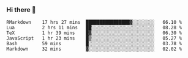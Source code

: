 ### Hi there 👋

<!--
**gustavkrist/gustavkrist** is a ✨ _special_ ✨ repository because its `README.md` (this file) appears on your GitHub profile.

Here are some ideas to get you started:

- 🔭 I’m currently working on ...
- 🌱 I’m currently learning ...
- 👯 I’m looking to collaborate on ...
- 🤔 I’m looking for help with ...
- 💬 Ask me about ...
- 📫 How to reach me: ...
- 😄 Pronouns: ...
- ⚡ Fun fact: ...
-->

<!--START_SECTION:waka-->

```text
RMarkdown    17 hrs 27 mins  ████████████████▓░░░░░░░░   66.10 %
Lua          2 hrs 11 mins   ██░░░░░░░░░░░░░░░░░░░░░░░   08.28 %
TeX          1 hr 39 mins    █▓░░░░░░░░░░░░░░░░░░░░░░░   06.30 %
JavaScript   1 hr 23 mins    █▒░░░░░░░░░░░░░░░░░░░░░░░   05.27 %
Bash         59 mins         █░░░░░░░░░░░░░░░░░░░░░░░░   03.78 %
Markdown     32 mins         ▓░░░░░░░░░░░░░░░░░░░░░░░░   02.02 %
```

<!--END_SECTION:waka-->
